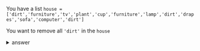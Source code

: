 You have a list
```house = ['dirt','furniture','tv','plant','cup','furniture','lamp','dirt','drapes','sofa','computer','dirt']```

You want to remove all ```'dirt'``` in the ```house```

<details>
  <summary>answer</summary>
  
  ```
  while "dirt" in house:
      house.remove("dirt")
  print(house)
  ```
</details>
